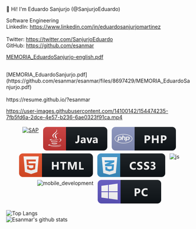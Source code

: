 👋 Hi! I'm Eduardo Sanjurjo (@SanjurjoEduardo)

Software Engineering
<br/>
     LinkedIn:  https://www.linkedin.com/in/eduardosanjurjomartinez
<br/>     
     Twitter:   https://twitter.com/SanjurjoEduardo
<br/>
     GitHub:    https://github.com/esanmar
<br/>

[MEMORIA_EduardoSanjurjo-english.pdf](https://github.com/esanmar/esanmar/files/10343103/MEMORIA_EduardoSanjurjo-english.pdf)


<br/>
[MEMORIA_EduardoSanjurjo.pdf](https://github.com/esanmar/esanmar/files/8697429/MEMORIA_EduardoSanjurjo.pdf)

<br/>
<br/>
https://resume.github.io/?esanmar

<br/>

https://user-images.githubusercontent.com/14100142/154474235-7fb5fd6a-2dce-4e57-b236-6ae0323f91ca.mp4



<p align="center">
   <a href="https://github.com/esanmar?tab=repositories&q=SAP"><img src="https://customer-stories-feed.github.com/customer_stories/sap/logo.svg" width="10%" alt="SAP", style="width:50px; vertical-align:top; margin:4px"></a>
  <img src="https://github.com/MikeCodesDotNET/ColoredBadges/blob/master/svg/dev/languages/java.svg" alt="java", style="vertical-align:top; margin:4px">
  <img src="https://github.com/MikeCodesDotNET/ColoredBadges/blob/master/svg/dev/languages/php.svg" alt="php", style="vertical-align:top; margin:4px">
  <img src="https://github.com/MikeCodesDotNET/ColoredBadges/blob/master/svg/dev/languages/html.svg" alt="html", style="vertical-align:top; margin:4px">
  <img src="https://github.com/MikeCodesDotNET/ColoredBadges/blob/master/svg/dev/languages/css3.svg" alt ="css", style="vertical-align: top; margin:4px">
  <img src="https://github.com/Quadrified/Quadrified/blob/master/assets/svg/dev/languages/js.svg" alt="js" style="vertical-align:top; margin:4px">
  <img src="https://github.com/Quadrified/Quadrified/blob/master/assets/svg/dev/misc/mobile.svg" alt="mobile_development" style="vertical-align:top; margin:4px">
  <img src="https://github.com/MikeCodesDotNET/ColoredBadges/blob/master/svg/devices/pc.svg" alt="pc", style="vertical-align:top; margin: 4px">
</p>


![Top Langs](https://github-readme-stats.vercel.app/api/top-langs/?username=esanmar&layout=compact)
<br/>
![Esanmar's github stats](https://github-readme-stats.vercel.app/api?username=esanmar&show_icons=true&include_all_commits=true)






